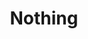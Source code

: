 ---
title: "Nothing"
summary: "Shoegaze / alternative rock band from Philadelphia, Pennsylvania formed in 2010."
image: "nothing.jpg"
apple_music_artist_url: "https://music.apple.com/gb/artist/nothing/593213453"
---